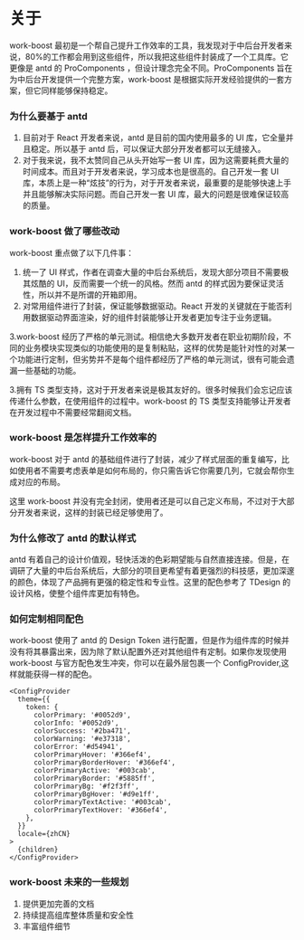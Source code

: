 # 关于

work-boost 最初是一个帮自己提升工作效率的工具，我发现对于中后台开发者来说，80%的工作都会用到这些组件，所以我把这些组件封装成了一个工具库。它更像是 antd 的 ProComponents ，但设计理念完全不同。ProComponents 旨在为中后台开发提供一个完整方案，work-boost 是根据实际开发经验提供的一套方案，但它同样能够保持稳定。

### 为什么要基于 antd

1. 目前对于 React 开发者来说，antd 是目前的国内使用最多的 UI 库，它全量并且稳定。所以基于 antd 后，可以保证大部分开发者都可以无缝接入。
2. 对于我来说，我不太赞同自己从头开始写一套 UI 库，因为这需要耗费大量的时间成本。而且对于开发者来说，学习成本也是很高的。自己开发一套 UI 库，本质上是一种“炫技”的行为，对于开发者来说，最重要的是能够快速上手并且能够解决实际问题。而自己开发一套 UI 库，最大的问题是很难保证较高的质量。

### work-boost 做了哪些改动

work-boost 重点做了以下几件事：

1. 统一了 UI 样式，作者在调查大量的中后台系统后，发现大部分项目不需要极其炫酷的 UI，反而需要一个统一的风格。然而 antd 的样式因为要保证灵活性，所以并不是所谓的开箱即用。
2. 对常用组件进行了封装，保证能够数据驱动。React 开发的关键就在于能否利用数据驱动界面渲染，好的组件封装能够让开发者更加专注于业务逻辑。

3.work-boost 经历了严格的单元测试。相信绝大多数开发者在职业初期阶段，不同的业务模块实现类似的功能使用的是复制粘贴，这样的优势是能针对性的对某一个功能进行定制，但劣势并不是每个组件都经历了严格的单元测试，很有可能会遗漏一些基础的功能。

3.拥有 TS 类型支持，这对于开发者来说是极其友好的。很多时候我们会忘记应该传递什么参数，在使用组件的过程中。work-boost 的 TS 类型支持能够让开发者在开发过程中不需要经常翻阅文档。

### work-boost 是怎样提升工作效率的

work-boost 对于 antd 的基础组件进行了封装，减少了样式层面的重复编写，比如使用者不需要考虑表单是如何布局的，你只需告诉它你需要几列，它就会帮你生成对应的布局。

这里 work-boost 并没有完全封闭，使用者还是可以自己定义布局，不过对于大部分开发者来说，这样的封装已经足够使用了。

### 为什么修改了 antd 的默认样式

antd 有着自己的设计价值观，轻快活泼的色彩期望能与自然直接连接。但是，在调研了大量的中后台系统后，大部分的项目更希望有着更强烈的科技感，更加深邃的颜色，体现了产品拥有更强的稳定性和专业性。这里的配色参考了 TDesign 的设计风格，使整个组件库更加有特色。

### 如何定制相同配色

work-boost 使用了 antd 的 Design Token 进行配置，但是作为组件库的时候并没有将其暴露出来，因为除了默认配置外还对其他组件有定制。如果你发现使用 work-boost 与官方配色发生冲突，你可以在最外层包裹一个 ConfigProvider,这样就能获得一样的配色。

```tsx | pure
<ConfigProvider
  theme={{
    token: {
      colorPrimary: '#0052d9',
      colorInfo: '#0052d9',
      colorSuccess: '#2ba471',
      colorWarning: '#e37318',
      colorError: '#d54941',
      colorPrimaryHover: '#366ef4',
      colorPrimaryBorderHover: '#366ef4',
      colorPrimaryActive: '#003cab',
      colorPrimaryBorder: '#5885ff',
      colorPrimaryBg: '#f2f3ff',
      colorPrimaryBgHover: '#d9e1ff',
      colorPrimaryTextActive: '#003cab',
      colorPrimaryTextHover: '#366ef4',
    },
  }}
  locale={zhCN}
>
  {children}
</ConfigProvider>
```

### work-boost 未来的一些规划

1. 提供更加完善的文档
2. 持续提高组库整体质量和安全性
3. 丰富组件细节
